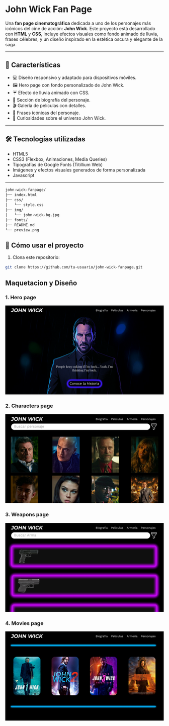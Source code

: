 #  John Wick Fan Page

Una **fan page cinematográfica** dedicada a uno de los personajes más icónicos del cine de acción: **John Wick**. Este proyecto está desarrollado con **HTML** y **CSS**, incluye efectos visuales como fondo animado de lluvia, frases célebres, y un diseño inspirado en la estética oscura y elegante de la saga.

---

## 🎯 Características

- 💻 Diseño responsivo y adaptado para dispositivos móviles.
- 🖼️ Hero page con fondo personalizado de John Wick.
- ☔ Efecto de lluvia animado con CSS.
- 📖 Sección de biografía del personaje.
- 🎬 Galería de películas con detalles.
- 🔫 Frases icónicas del personaje.
- 🧠 Curiosidades sobre el universo John Wick.

---

## 🛠️ Tecnologías utilizadas

- HTML5
- CSS3 (Flexbox, Animaciones, Media Queries)
- Tipografías de Google Fonts (Titillium Web)
- Imágenes y efectos visuales generados de forma personalizada
- Javascript

---
```
john-wick-fanpage/
├── index.html
├── css/
│   └── style.css
├── img/
│   └── john-wick-bg.jpg
├── fonts/
├── README.md
└── preview.png

```


## 🚀 Cómo usar el proyecto

1. Clona este repositorio:

```bash
git clone https://github.com/tu-usuario/john-wick-fanpage.git

```
## Maquetacion y Diseño

### 1. Hero page

![Home ](./Readme_images/Hero%20page.png)

### 2. Characters page

![Home ](./Readme_images/Personajes-1.png)

### 3. Weapons page

![Home ](./Readme_images/Armeria-2.png)

### 4. Movies page

![Home ](./Readme_images/Movies-3.png)



